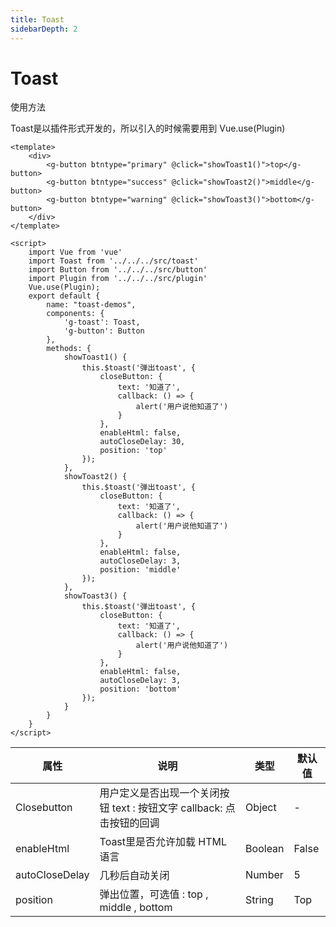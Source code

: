 ```yaml
---
title: Toast
sidebarDepth: 2
---
```

# Toast
使用方法

<ClientOnly>

<toast-demos></toast-demos>

</ClientOnly>

Toast是以插件形式开发的，所以引入的时候需要用到 Vue.use(Plugin)

```vue
<template>
    <div>
        <g-button btntype="primary" @click="showToast1()">top</g-button>
        <g-button btntype="success" @click="showToast2()">middle</g-button>
        <g-button btntype="warning" @click="showToast3()">bottom</g-button>
    </div>
</template>

<script>
    import Vue from 'vue'
    import Toast from '../../../src/toast'
    import Button from '../../../src/button'
    import Plugin from '../../../src/plugin'
    Vue.use(Plugin);
    export default {
        name: "toast-demos",
        components: {
            'g-toast': Toast,
            'g-button': Button
        },
        methods: {
            showToast1() {
                this.$toast('弹出toast', {
                    closeButton: {
                        text: '知道了',
                        callback: () => {
                            alert('用户说他知道了')
                        }
                    },
                    enableHtml: false,
                    autoCloseDelay: 30,
                    position: 'top'
                });
            },
            showToast2() {
                this.$toast('弹出toast', {
                    closeButton: {
                        text: '知道了',
                        callback: () => {
                            alert('用户说他知道了')
                        }
                    },
                    enableHtml: false,
                    autoCloseDelay: 3,
                    position: 'middle'
                });
            },
            showToast3() {
                this.$toast('弹出toast', {
                    closeButton: {
                        text: '知道了',
                        callback: () => {
                            alert('用户说他知道了')
                        }
                    },
                    enableHtml: false,
                    autoCloseDelay: 3,
                    position: 'bottom'
                });
            }
        }
    }
</script>
```




| 属性           | 说明                                                         | 类型    | 默认值 |
| -------------- | ------------------------------------------------------------ | ------- | ------ |
| Closebutton    | 用户定义是否出现一个关闭按钮 text : 按钮文字  callback: 点击按钮的回调 | Object  | -      |
| enableHtml     | Toast里是否允许加载 HTML 语言                                | Boolean | False  |
| autoCloseDelay | 几秒后自动关闭                                               | Number  | 5      |
| position       | 弹出位置，可选值 : top , middle , bottom                     | String  | Top    |

